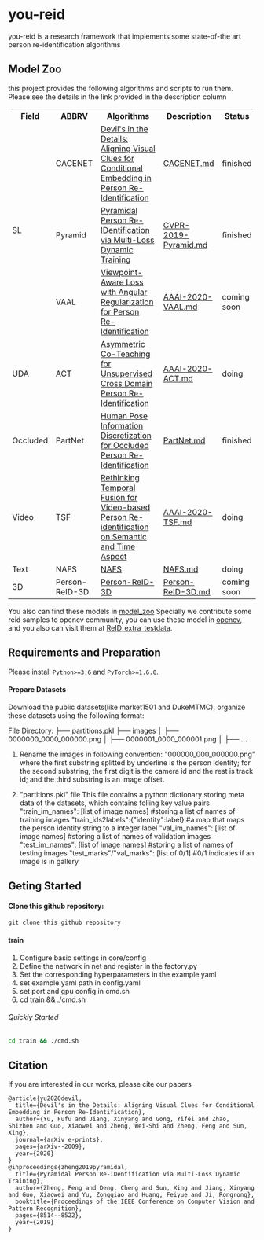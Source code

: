 # you-reid

you-reid is a research framework that implements some state-of-the art person re-identification algorithms


## Model Zoo
this project provides the following algorithms and scripts to run them. Please see the details in the link provided in the description column

<table>
    <tr>
        <th>Field</th><th>ABBRV</th><th>Algorithms</th><th>Description</th><th>Status</th>
    </tr>
    <tr>
	<td rowspan="3">SL</td><td>CACENET</td><td><a href="https://arxiv.org/abs/2009.05250">Devil's in the Details: Aligning Visual Clues for Conditional Embedding in Person Re-Identification</a></td><td><a href="docs/CACENET/CACENET.md">CACENET.md</a></td><td>finished</td>
    </tr>
    <tr>
        <td>Pyramid</td><td><a href="https://openaccess.thecvf.com/content_CVPR_2019/papers/Zheng_Pyramidal_Person_Re-IDentification_via_Multi-Loss_Dynamic_Training_CVPR_2019_paper.pdf">Pyramidal Person Re-IDentification via Multi-Loss Dynamic Training</a></td><td><a href="docs/Pyramid/CVPR-2019-Pyramid.md">CVPR-2019-Pyramid.md</a></td><td>finished</td>
    </tr>
    <tr>
        <td>VAAL</td><td><a href="https://arxiv.org/abs/1912.01300">Viewpoint-Aware Loss with Angular Regularization for Person Re-Identification</a></td><td><a href="docs/VAAL/AAAI-2020-VAAL.md">AAAI-2020-VAAL.md</a></td><td>coming soon</td>
    </tr>
	<tr>
	<td>UDA</td><td>ACT</td><td><a href="https://arxiv.org/abs/1911.12512">Asymmetric Co-Teaching for Unsupervised Cross Domain Person Re-Identification</a></td><td><a href="docs/ACT/AAAI-2020-ACT.md">AAAI-2020-ACT.md</a></td><td>doing</td>
	</tr>
	<tr>
	<td>Occluded </td><td>PartNet</td><td><a href="https://arxiv.org/abs/1911.12512">Human Pose Information Discretization for Occluded Person Re-Identification</a></td><td><a href="docs/PartNet/PartNet.md">PartNet.md</a></td><td>finished</td>
	</tr>
	<tr>
	<td>Video </td><td>TSF</td><td><a href="https://arxiv.org/abs/1911.12512">Rethinking Temporal Fusion for Video-based Person Re-identification on Semantic and Time Aspect</a></td><td><a href="docs/TSF/AAAI-2020-TSF.md">AAAI-2020-TSF.md</a></td><td>doing</td>
	</tr>
	<tr>
	<td>Text </td><td>NAFS</td><td><a href="https://arxiv.org/abs/1911.12512">NAFS</a></td><td><a href="docs/NAFS/NAFS.md">NAFS.md</a></td><td>doing</td>
	</tr>
	<tr>
	<td>3D </td><td>Person-ReID-3D</td><td><a href="https://arxiv.org/abs/1911.12512">Person-ReID-3D</a></td><td><a href="docs/Person-ReID-3D/Person-ReID-3D.md">Person-ReID-3D.md</a></td><td>coming soon</td>
	</tr>
</table>

You also can find these models in [model_zoo](docs/model_zoo.md)
Specially we contribute some reid samples to opencv community, you can use these model in [opencv](https://github.com/opencv/opencv/pull/19108), and you also can visit them at [ReID_extra_testdata](https://github.com/ReID-Team/ReID_extra_testdata).
## Requirements and Preparation
Please install `Python>=3.6` and `PyTorch>=1.6.0`. 

#### Prepare Datasets
Download the public datasets(like market1501 and DukeMTMC), organize these datasets using the following format:

File Directory:
├── partitions.pkl
├── images
│ ├── 0000000_0000_000000.png
│ ├── 0000001_0000_000001.png
│ ├── ...

1. Rename the images in following convention:
"000000_000_000000.png" where the first substring splitted by underline is the person identity;
for the second substring, the first digit is the camera id and the rest is track id;
and the third substring is an image offset.

2. "partitions.pkl" file
This file contains a python dictionary storing meta data of the datasets, which contains folling key value pairs
"train_im_names": [list of image names] #storing a list of names of training images
"train_ids2labels":{"identity":label} #a map that maps the person identity string to a integer label
"val_im_names": [list of image names] #storing a list of names of validation images
"test_im_names": [list of image names] #storing a list of names of testing images
"test_marks"/"val_marks": [list of 0/1] #0/1 indicates if an image is in gallery

## Geting Started

#### Clone this github repository:
```
git clone this github repository
```

#### train
1. Configure basic settings in core/config
2. Define the network in net and register in the factory.py
3. Set the corresponding hyperparameters in the example yaml
4. set example.yaml path in config.yaml  
5. set port and gpu config in cmd.sh
5. cd train && ./cmd.sh

###### Quickly Started

```bash
cd train && ./cmd.sh
```

## Citation
If you are interested in our works, please cite our papers
```
@article{yu2020devil,
  title={Devil's in the Details: Aligning Visual Clues for Conditional Embedding in Person Re-Identification},
  author={Yu, Fufu and Jiang, Xinyang and Gong, Yifei and Zhao, Shizhen and Guo, Xiaowei and Zheng, Wei-Shi and Zheng, Feng and Sun, Xing},
  journal={arXiv e-prints},
  pages={arXiv--2009},
  year={2020}
}
@inproceedings{zheng2019pyramidal,
  title={Pyramidal Person Re-IDentification via Multi-Loss Dynamic Training},
  author={Zheng, Feng and Deng, Cheng and Sun, Xing and Jiang, Xinyang and Guo, Xiaowei and Yu, Zongqiao and Huang, Feiyue and Ji, Rongrong},
  booktitle={Proceedings of the IEEE Conference on Computer Vision and Pattern Recognition},
  pages={8514--8522},
  year={2019}
}
```




